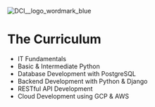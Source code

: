 ![DCI__logo_wordmark_blue](https://github.com/San-Mir/Backend_Dev_Project-1_Flask/assets/7897103/55bedd5a-a4f0-44a1-aa27-b32b70ee4937)

# The Curriculum

- IT Fundamentals
- Basic & Intermediate Python
- Database Development with PostgreSQL
- Backend Development with Python & Django
- RESTful API Development
- Cloud Development using GCP & AWS

